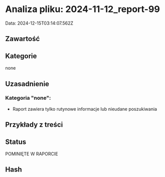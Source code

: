 # Analiza pliku: 2024-11-12_report-99
Data: 2024-12-15T03:14:07.562Z

## Zawartość


## Kategorie
none

## Uzasadnienie


### Kategoria "none":
- Raport zawiera tylko rutynowe informacje lub nieudane poszukiwania


## Przykłady z treści




## Status
POMINIĘTE W RAPORCIE

## Hash

